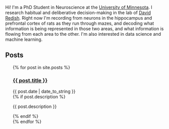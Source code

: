Hi! I'm a PhD Student in Neuroscience at the 
[University of Minnesota](https://twin-cities.umn.edu/).
I research habitual and deliberative decision-making in the lab of 
[David Redish](http://redishlab.neuroscience.umn.edu/).
Right now I'm recording from neurons in the hippocampus and prefrontal cortex 
of rats as they run through mazes, and decoding what information is being 
represented in those two areas, and what information is flowing from each 
area to the other.
I'm also interested in data science and machine learning.

## Posts

<ul class="posts">
  {% for post in site.posts %}
    <h3> <a href="{{ post.url }}" title="{{ post.title }}">{{ post.title }}</a> </h3>
    <span>{{ post.date | date_to_string }}</span> <br />
    {% if post.description %}
      <p> {{ post.description }} </p>
    {% endif %}
    <br />
  {% endfor %}
</ul>
